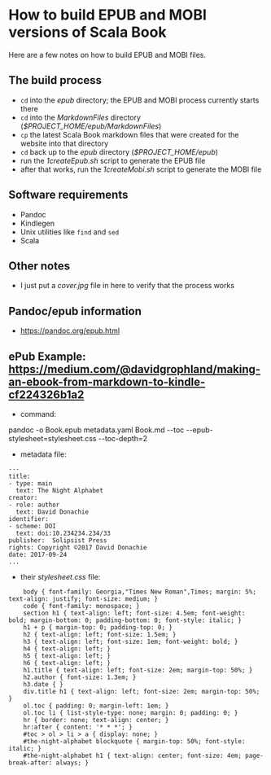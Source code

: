 How to build EPUB and MOBI versions of Scala Book
=================================================

Here are a few notes on how to build EPUB and MOBI files.



The build process
-----------------
- `cd` into the *epub* directory; the EPUB and MOBI process currently starts there
- `cd` into the *MarkdownFiles* directory (*$PROJECT_HOME/epub/MarkdownFiles*)
- `cp` the latest Scala Book markdown files that were created for the website into that directory
- `cd` back up to the *epub* directory (*$PROJECT_HOME/epub*)
- run the *1createEpub.sh* script to generate the EPUB file
- after that works, run the *1createMobi.sh* script to generate the MOBI file



Software requirements
---------------------
- Pandoc
- Kindlegen
- Unix utilities like `find` and `sed`
- Scala



Other notes
-----------
- I just put a *cover.jpg* file in here to verify that the process works



Pandoc/epub information
-----------------------

- https://pandoc.org/epub.html



ePub Example: https://medium.com/@davidgrophland/making-an-ebook-from-markdown-to-kindle-cf224326b1a2
---------------------------------------------------------------------------------------
- command:

pandoc -o Book.epub metadata.yaml Book.md 
    --toc --epub-stylesheet=stylesheet.css --toc-depth=2

- metadata file:

````
---
title:
- type: main
  text: The Night Alphabet
creator:
- role: author
  text: David Donachie
identifier:
- scheme: DOI
  text: doi:10.234234.234/33
publisher:  Solipsist Press
rights: Copyright ©2017 David Donachie
date: 2017-09-24
...
````

- their *stylesheet.css* file:

````
    body { font-family: Georgia,"Times New Roman",Times; margin: 5%; text-align: justify; font-size: medium; }
    code { font-family: monospace; }
    section h1 { text-align: left; font-size: 4.5em; font-weight: bold; margin-bottom: 0; padding-bottom: 0; font-style: italic; }
    h1 + p { margin-top: 0; padding-top: 0; }
    h2 { text-align: left; font-size: 1.5em; }
    h3 { text-align: left; font-size: 1em; font-weight: bold; }
    h4 { text-align: left; }
    h5 { text-align: left; }
    h6 { text-align: left; }
    h1.title { text-align: left; font-size: 2em; margin-top: 50%; }
    h2.author { font-size: 1.3em; }
    h3.date { }
    div.title h1 { text-align: left; font-size: 2em; margin-top: 50%; }
    ol.toc { padding: 0; margin-left: 1em; }
    ol.toc li { list-style-type: none; margin: 0; padding: 0; }
    hr { border: none; text-align: center; }
    hr:after { content: '* * *'; }
    #toc > ol > li > a { display: none; }
    #the-night-alphabet blockquote { margin-top: 50%; font-style: italic; }
    #the-night-alphabet h1 { text-align: center; font-size: 4em; page-break-after: always; }
````












